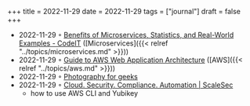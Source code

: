 +++
title = 2022-11-29
date = 2022-11-29
tags = ["journal"]
draft = false
+++

-   2022-11-29 ◦ [Benefits of Microservices, Statistics, and Real-World Examples - CodeIT](https://codeit.us/blog/benefits-of-microservices) ([Microservices]({{< relref "../topics/microservices.md" >}}))
-   2022-11-29 ◦ [Guide to AWS Web Application Architecture](https://dev.to/nimbusenv/guide-to-aws-web-application-architecture-7ml) ([AWS]({{< relref "../topics/aws.md" >}}))
-   2022-11-29 ◦ [Photography for geeks](https://lcamtuf.coredump.cx/photo_basics/)
-   2022-11-29 ◦ [Cloud. Security. Compliance. Automation | ScaleSec](https://scalesec.com/blog/why-your-yubikey-wont-work-with-aws-cli/)
    -   how to use AWS CLI and Yubikey
